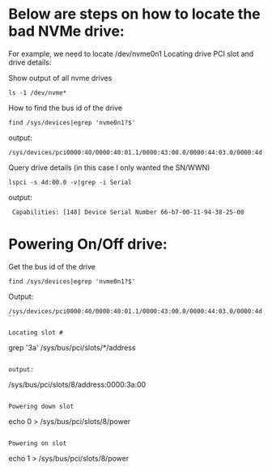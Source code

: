 # Below are steps on how to locate the bad NVMe drive: #
For example, we need to locate /dev/nvme0n1
Locating drive PCI slot and drive details:

Show output of all nvme drives

```
ls -1 /dev/nvme* 
```

How to find the bus id of the drive

```
find /sys/devices|egrep 'nvme0n1?$'
```

output:

```
/sys/devices/pci0000:40/0000:40:01.1/0000:43:00.0/0000:44:03.0/0000:4d:00.0/nvme/nvme0/nvme0n1
```

Query drive details (in this case I only wanted the SN/WWN)

```
lspci -s 4d:00.0 -v|grep -i Serial
```

output:

```
 Capabilities: [148] Device Serial Number 66-b7-00-11-94-38-25-00
```




# Powering On/Off drive: #

Get the bus id of the drive

```
find /sys/devices|egrep 'nvme0n1?$'
```

Output:

```
/sys/devices/pci0000:40/0000:40:01.1/0000:43:00.0/0000:44:03.0/0000:4d:00.0/nvme/nvme0/nvme0n1
``

Locating slot #

```
grep '3a' /sys/bus/pci/slots/*/address
```

output:

```
/sys/bus/pci/slots/8/address:0000:3a:00
```

Powering down slot

```
echo 0 > /sys/bus/pci/slots/8/power
```

Powering on slot

```
echo 1 > /sys/bus/pci/slots/8/power
```
